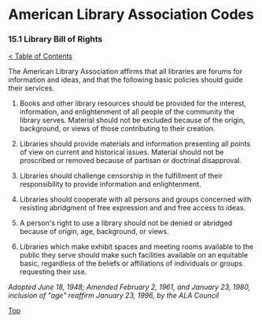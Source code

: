 [0]: ../README.md
[15.1]: library-bill-of-rights.md

# American Library Association Codes
### 15.1 Library Bill of Rights
[< Table of Contents][0]

The American Library Association affirms that all libraries are forums for information and ideas, and that the following basic policies should guide their services.

1. Books and other library resources should be provided for the interest, information, and enlightenment of all people of the community the library serves. Material should not be excluded because of the origin, background, or views of those contributing to their creation.

2. Libraries should provide materials and information presenting all points of view on current and historical issues. Material should not be proscribed or removed because of partisan or doctrinal disapproval.

3. Libraries should challenge censorship in the fulfillment of their responsibility to provide information and enlightenment.

4. Libraries should cooperate with all persons and groups concerned with resisting abridgment of free expression and and free access to ideas.

5. A person's right to use a library should not be denied or abridged because of origin, age, background, or views.

6. Libraries which make exhibit spaces and meeting rooms available to the public they serve should make such facilities available on an equitable basic, regardless of the beliefs or affiliations of individuals or groups requesting their use.

*Adopted June 18, 1948; Amended February 2, 1961, and January 23, 1980, inclusion of "age" reaffirm January 23, 1996, by the ALA Council*

[Top][15.1]
